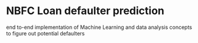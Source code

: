 # NBFC Loan defaulter prediction
end to-end implementation of Machine Learning and data analysis concepts to figure out potential defaulters
